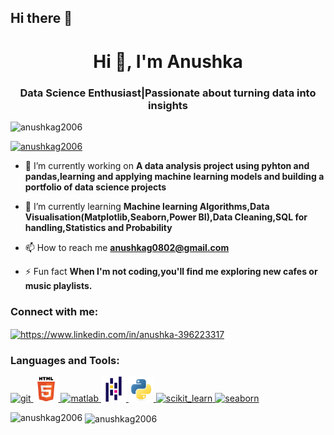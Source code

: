 ## Hi there 👋

<h1 align="center">Hi 👋, I'm Anushka</h1>
<h3 align="center">Data Science Enthusiast|Passionate about turning data into insights</h3>

<p align="left"> <img src="https://komarev.com/ghpvc/?username=anushkag2006&label=Profile%20views&color=0e75b6&style=flat" alt="anushkag2006" /> </p>

<p align="left"> <a href="https://github.com/ryo-ma/github-profile-trophy"><img src="https://github-profile-trophy.vercel.app/?username=anushkag2006" alt="anushkag2006" /></a> </p>

- 🔭 I’m currently working on **A data analysis project using pyhton and pandas,learning and applying machine learning models and building a portfolio of data science projects**

- 🌱 I’m currently learning **Machine learning Algorithms,Data Visualisation(Matplotlib,Seaborn,Power BI),Data Cleaning,SQL for handling,Statistics and Probability**

- 📫 How to reach me **anushkag0802@gmail.com**

- ⚡ Fun fact **When I'm not coding,you'll find me exploring new cafes or music playlists.**

<h3 align="left">Connect with me:</h3>
<p align="left">
<a href="https://linkedin.com/in/https://www.linkedin.com/in/anushka-396223317" target="blank"><img align="center" src="https://raw.githubusercontent.com/rahuldkjain/github-profile-readme-generator/master/src/images/icons/Social/linked-in-alt.svg" alt="https://www.linkedin.com/in/anushka-396223317" height="30" width="40" /></a>
</p>

<h3 align="left">Languages and Tools:</h3>
<p align="left"> <a href="https://git-scm.com/" target="_blank" rel="noreferrer"> <img src="https://www.vectorlogo.zone/logos/git-scm/git-scm-icon.svg" alt="git" width="40" height="40"/> </a> <a href="https://www.w3.org/html/" target="_blank" rel="noreferrer"> <img src="https://raw.githubusercontent.com/devicons/devicon/master/icons/html5/html5-original-wordmark.svg" alt="html5" width="40" height="40"/> </a> <a href="https://www.mathworks.com/" target="_blank" rel="noreferrer"> <img src="https://upload.wikimedia.org/wikipedia/commons/2/21/Matlab_Logo.png" alt="matlab" width="40" height="40"/> </a> <a href="https://pandas.pydata.org/" target="_blank" rel="noreferrer"> <img src="https://raw.githubusercontent.com/devicons/devicon/2ae2a900d2f041da66e950e4d48052658d850630/icons/pandas/pandas-original.svg" alt="pandas" width="40" height="40"/> </a> <a href="https://www.python.org" target="_blank" rel="noreferrer"> <img src="https://raw.githubusercontent.com/devicons/devicon/master/icons/python/python-original.svg" alt="python" width="40" height="40"/> </a> <a href="https://scikit-learn.org/" target="_blank" rel="noreferrer"> <img src="https://upload.wikimedia.org/wikipedia/commons/0/05/Scikit_learn_logo_small.svg" alt="scikit_learn" width="40" height="40"/> </a> <a href="https://seaborn.pydata.org/" target="_blank" rel="noreferrer"> <img src="https://seaborn.pydata.org/_images/logo-mark-lightbg.svg" alt="seaborn" width="40" height="40"/> </a> </p>

<p><img align="left" src="https://github-readme-stats.vercel.app/api/top-langs?username=anushkag2006&show_icons=true&locale=en&layout=compact" alt="anushkag2006" /></p>

<p>&nbsp;<img align="center" src="https://github-readme-stats.vercel.app/api?username=anushkag2006&show_icons=true&locale=en" alt="anushkag2006" /></p><!--

- ⚡ Fun fact: ...
-->

